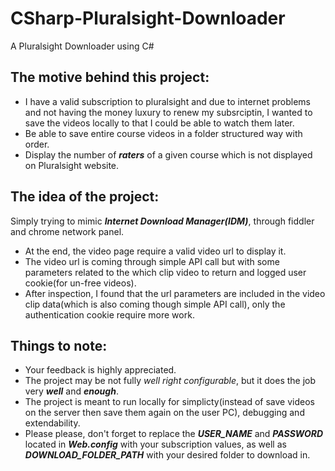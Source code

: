 # CSharp-Pluralsight-Downloader
A Pluralsight Downloader using C#

The motive behind this project:
-----------------------------
- I have a valid subscription to pluralsight and due to internet problems and not having the money luxury to renew my subsrciptin, I wanted to save the videos locally to that I could be able to watch them later.
- Be able to save entire course videos in a folder structured way with order.
- Display the number of ***raters*** of a given course which is not displayed on Pluralsight website. 

The idea of the project:
-----------------------------
Simply trying to mimic ***Internet Download Manager(IDM)***, through fiddler and chrome network panel.
- At the end, the video page require a valid video url to display it.
- The video url is coming through simple API call but with some parameters related to the which clip video to return and logged user cookie(for un-free videos).
- After inspection, I found that the url parameters are included in the video clip data(which is also coming though simple API call), only the authentication cookie require more work.

Things to note:
-----------------------------
 - Your feedback is highly appreciated.
 - The project may be not fully *well* *right* *configurable*, but it does the job very ***well*** and ***enough***.
 - The project is meant to run locally for simplicty(instead of save videos on the server then save them again on the user PC), debugging and extendability.
 - Please please, don't forget to replace the ***USER_NAME*** and ***PASSWORD*** located in ***Web.config*** with your subscription values, as well as ***DOWNLOAD_FOLDER_PATH*** with your desired folder to download in.